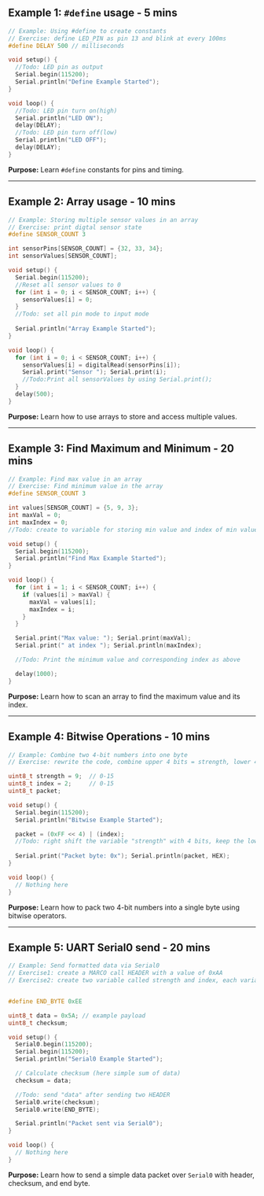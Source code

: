 ## **Example 1: `#define` usage - 5 mins**

```cpp
// Example: Using #define to create constants
// Exercise: define LED_PIN as pin 13 and blink at every 100ms
#define DELAY 500 // milliseconds

void setup() {
  //Todo: LED pin as output
  Serial.begin(115200);
  Serial.println("Define Example Started");
}

void loop() {
  //Todo: LED pin turn on(high)
  Serial.println("LED ON");
  delay(DELAY);
  //Todo: LED pin turn off(low)
  Serial.println("LED OFF");
  delay(DELAY);
}
```

**Purpose:** Learn `#define` constants for pins and timing.

---

## **Example 2: Array usage - 10 mins**

```cpp
// Example: Storing multiple sensor values in an array
// Exercise: print digtal sensor state 
#define SENSOR_COUNT 3

int sensorPins[SENSOR_COUNT] = {32, 33, 34};
int sensorValues[SENSOR_COUNT];

void setup() {
  Serial.begin(115200);
  //Reset all sensor values to 0
  for (int i = 0; i < SENSOR_COUNT; i++) {
    sensorValues[i] = 0;
  }
  //Todo: set all pin mode to input mode
  
  Serial.println("Array Example Started");
}

void loop() {
  for (int i = 0; i < SENSOR_COUNT; i++) {
    sensorValues[i] = digitalRead(sensorPins[i]);
    Serial.print("Sensor "); Serial.print(i);
    //Todo:Print all sensorValues by using Serial.print();
  }
  delay(500);
}
```

**Purpose:** Learn how to use arrays to store and access multiple values.

---

## **Example 3: Find Maximum and Minimum - 20 mins**

```cpp
// Example: Find max value in an array
// Exercise: Find minimum value in the array
#define SENSOR_COUNT 3

int values[SENSOR_COUNT] = {5, 9, 3};
int maxVal = 0;
int maxIndex = 0;
//Todo: create to variable for storing min value and index of min value

void setup() {
  Serial.begin(115200);
  Serial.println("Find Max Example Started");
}

void loop() {
  for (int i = 1; i < SENSOR_COUNT; i++) {
    if (values[i] > maxVal) {
      maxVal = values[i];
      maxIndex = i;
    }
  }

  Serial.print("Max value: "); Serial.print(maxVal);
  Serial.print(" at index "); Serial.println(maxIndex);

  //Todo: Print the minimum value and corresponding index as above

  delay(1000);
}
```

**Purpose:** Learn how to scan an array to find the maximum value and its index.

---

## **Example 4: Bitwise Operations - 10 mins**

```cpp
// Example: Combine two 4-bit numbers into one byte
// Exercise: rewrite the code, combine upper 4 bits = strength, lower 4 bits = index

uint8_t strength = 9;  // 0-15
uint8_t index = 2;     // 0-15
uint8_t packet;

void setup() {
  Serial.begin(115200);
  Serial.println("Bitwise Example Started");

  packet = (0xFF << 4) | (index);
  //Todo: right shift the variable "strength" with 4 bits, keep the lower 4 bits of the variable "index", and remove, and combine them into 8 bits data called "packet"
  
  Serial.print("Packet byte: 0x"); Serial.println(packet, HEX);
}

void loop() {
  // Nothing here
}
```

**Purpose:** Learn how to pack two 4-bit numbers into a single byte using bitwise operators.

---

## **Example 5: UART Serial0 send - 20 mins**

```cpp
// Example: Send formatted data via Serial0
// Exercise1: create a MARCO call HEADER with a value of 0xAA
// Exercise2: create two variable called strength and index, each variable only contains 4 bits, combine them into the 8bits variable "data", and send after HEADER.


#define END_BYTE 0xEE

uint8_t data = 0x5A; // example payload
uint8_t checksum;

void setup() {
  Serial0.begin(115200);
  Serial.begin(115200);
  Serial.println("Serial0 Example Started");

  // Calculate checksum (here simple sum of data)
  checksum = data;

  //Todo: send "data" after sending two HEADER
  Serial0.write(checksum);
  Serial0.write(END_BYTE);

  Serial.println("Packet sent via Serial0");
}

void loop() {
  // Nothing here
}
```

**Purpose:** Learn how to send a simple data packet over `Serial0` with header, checksum, and end byte.
